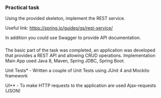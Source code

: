 ### Practical task

Using the provided skeleton, implement the REST service.

Useful link: https://spring.io/guides/gs/rest-service/

In addition you could use Swagger to provide API documentation.
        
###

The basic part of the task was completed, an application was developed that provides a REST API and
allowing CRUD operations. Implementation Main App used Java 8, Maven, Spring JDBC, Spring Boot.

Unit Tests* - Written a couple of Unit Tests using JUnit 4 and Mockito framework

UI** - To make HTTP requests to the application are used Ajax-requests (JSON)
  

